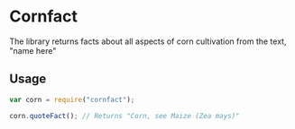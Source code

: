 Cornfact 
===

The library returns facts about all aspects of corn cultivation from the text, "name here"

## Usage

```js
var corn = require("cornfact");

corn.quoteFact(); // Returns "Corn, see Maize (Zea mays)"
```
